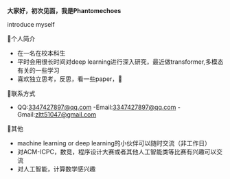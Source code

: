 **大家好，初次见面，我是Phantomechoes**

introduce myself

:teddy_bear:个人简介
- 在一名在校本科生
- 平时会用很长时间对deep learning进行深入研究，最近做transformer,多模态有关的一些学习
- 喜欢独立思考，反思，看一些paper，:ping_pong:

:lizard:联系方式
- QQ:3347427897@qq.com
-Email:3347427897@qq.com
-Gmail:zltt51047@gmail.com

:dolphin:其他
- machine learning or deep learning的小伙伴可以随时交流（非工作日）
- 对ACM-ICPC，数竞，程序设计大赛或者其他人工智能类等比赛有兴趣可以交流
- 对人工智能，计算数学感兴趣
